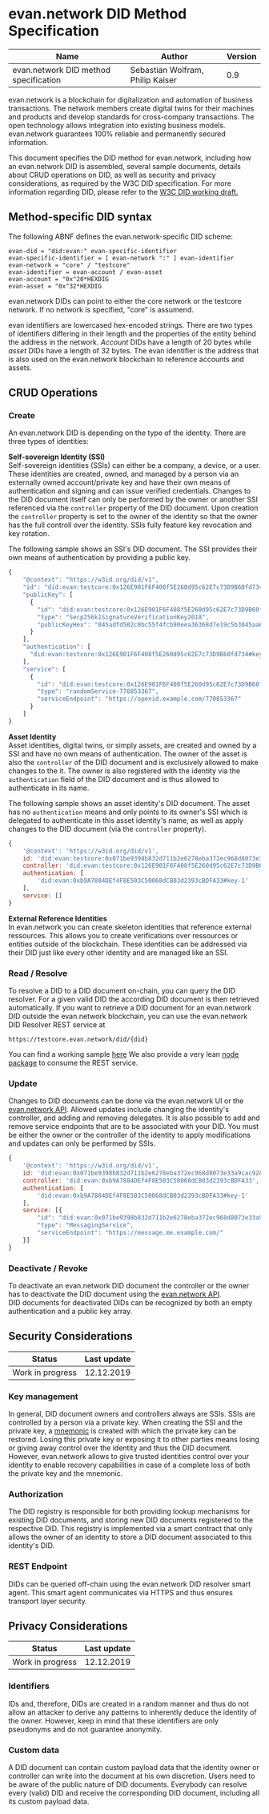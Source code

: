 # evan.network DID Method Specification

| Name                          | Author                           | Version |
|-------------------------------|----------------------------------|---------|
| evan.network DID method specification | Sebastian Wolfram, Philip Kaiser | 0.9     |

evan.network is a blockchain for digitalization and automation of business transactions. The network members create digital twins for their machines and products and develop standards for cross-company transactions. The open technology allows integration into existing business models. evan.network guarantees 100% reliable and permanently secured information.

This document specifies the DID method for evan.network, including how an evan.network DID is assembled, several sample documents, details about CRUD operations on DID, as well as security and privacy considerations, as required by the W3C DID specification. For more information regarding DID, please refer to the [W3C DID working draft.](https://w3c.github.io/did-core/#introduction)

## Method-specific DID syntax

The following ABNF defines the evan.network-specific DID scheme:

```ABNF
evan-did = "did:evan:" evan-specific-identifier
evan-specific-identifier = [ evan-network ":" ] evan-identifier
evan-network = "core" / "testcore"
evan-identifier = evan-account / evan-asset
evan-account = "0x"20*HEXDIG
evan-asset = "0x"32*HEXDIG
```
evan.network DIDs can point to either the core network or the testcore network. If no network is specified, "core" is assumend.

evan identifiers are lowercased hex-encoded strings. There are two types of identifiers differing in their length and the properties of the entity behind the address in the network. *Account* DIDs have a length of 20 bytes while *asset* DIDs have a length of 32 bytes. The evan identifier is the address that is also used on the evan.network blockchain to reference accounts and assets.


## CRUD Operations

### Create
An evan.network DID is depending on the type of the identity. There are three types of identities:<br>

**Self-sovereign Identity (SSI)**<br>
Self-sovereign identities (SSIs) can either be a company, a device, or a user. These identities are created, owned, and managed by a person via an externally owned account/private key and have their own means of authentication and signing and can issue verified credentials. Changes to the DID document itself can only be performed by the owner or another SSI referenced via the `controller` property of the DID document. Upon creation the `controller` property is set to the owner of the identity so that the owner has the full controll over the identity. SSIs fully feature key revocation and key rotation.

The following sample shows an SSI's DID document. The SSI provides their own means of authentication by providing a public key.
```js
{
    "@context": "https://w3id.org/did/v1",
    "id": "did:evan:testcore:0x126E901F6F408f5E260d95c62E7c73D9B60fd734",
    "publicKey": [
      {
        "id": "did:evan:testcore:0x126E901F6F408f5E260d95c62E7c73D9B60fd734#key-1",
        "type": "Secp256k1SignatureVerificationKey2018",
        "publicKeyHex": "045adfd502c0bc55f4fcb90eea36368d7e19c5b3045aa6f51dfa3699046e9751251d21bc6bdd06c1ff0014fcbbf9f1d83c714434f2b33d713aaf46760f2d53f10d"
      }
    ],
    "authentication": [
      "did:evan:testcore:0x126E901F6F408f5E260d95c62E7c73D9B60fd734#key-1"
    ],
    "service": [
      {
        "id": "did:evan:testcore:0x126E901F6F408f5E260d95c62E7c73D9B60fd734#randomService",
        "type": "randomService-770853367",
        "serviceEndpoint": "https://openid.example.com/770853367"
      }
    ]
}
```

**Asset Identity**<br>
Asset identities, digital twins, or simply assets, are created and owned by a SSI and have no own means of authentication. The owner of the asset is also the `controller` of the DID document and is exclusively allowed to make changes to the it. The owner is also registered with the identity via the `authentication` field of the DID document and is thus allowed to authenticate in its name.

The following sample shows an asset identity's DID document. The asset has no `authentication` means and only points to its owner's SSI which is delegated to authenticate in this asset identity's name, as well as apply changes to the DID document (via the `controller` property).

```js
{
    '@context': 'https://w3id.org/did/v1',
    id: 'did:evan:testcore:0x071be9398b832d711b2e6278eba372ec968d8073e33a9cac9289c3ed06fc0701',
    controller: 'did:evan:testcore:0x126E901F6F408f5E260d95c62E7c73D9B60fd734',
    authentication: [
        'did:evan:0xb9A7884DEf4F8E503C50068dCB03d2393cBDFA33#key-1'
    ],
    service: []
}
```

**External Reference Identities**<br>
In evan.network you can create skeleton identities that reference external ressources. This allows you to create verifications over ressources or entities outside of the blockchain. These identities can be addressed via their DID just like every other identity and are managed like an SSI.

### Read / Resolve

To resolve a DID to a DID document on-chain, you can query the DID resolver. For a given valid DID the according DID document is then retrieved automatically.
If you want to retrieve a DID document for an evan.network DID outside the evan.network blockchain, you can use the evan.network DID Resolver REST service at
```
https://testcore.evan.network/did/{did}
```
You can find a working sample [here](https://testcore.evan.network/did/did:evan:testcore:0x126E901F6F408f5E260d95c62E7c73D9B60fd734)
We also provide a very lean [node package](https://github.com/evannetwork/did-resolver) to consume the REST service.

### Update
Changes to DID documents can be done via the evan.network UI or the [evan.network API](https://github.com/evannetwork/api-blockchain-core).
Allowed updates include changing the identity's controller, and adding and removing delegates.
It is also possible to add and remove service endpoints that are to be associated with your DID.
You must be either the owner or the controller of the identity to apply modifications and updates can only be performed by SSIs.

```javascript
{
    '@context': 'https://w3id.org/did/v1',
    id: 'did:evan:0x071be9398b832d711b2e6278eba372ec968d8073e33a9cac9289c3ed06fc0701',
    controller: 'did:evan:0xb9A7884DEf4F8E503C50068dCB03d2393cBDFA33',
    authentication: [
        'did:evan:0xb9A7884DEf4F8E503C50068dCB03d2393cBDFA33#key-1'
    ],
    service: [{
        "id": "did:evan:0x071be9398b832d711b2e6278eba372ec968d8073e33a9cac9289c3ed06fc0701#messaging",
        "type": "MessagingService",
        "serviceEndpoint": "https://message.me.example.com/"
    }]
}
```

### Deactivate / Revoke
To deactivate an evan.network DID document the controller or the owner has to deactivate the DID document using the [evan.network API](https://api-blockchain-core.readthedocs.io/en/latest/profile/did.html#deactivateDidDocument).  
DID documents for deactivated DIDs can be recognized by both an empty authentication and a public key array.

## Security Considerations

| Status                          | Last update                           |
|-------------------------------|----------------------------------|
| Work in progress | 12.12.2019 |

### Key management
In general, DID document owners and controllers always are SSIs.
SSIs are controlled by a person via a private key.
When creating the SSI and the private key, a [mnemonic](https://evannetwork.github.io/docs/first_steps/create-identity.html) is created with which the private key can be restored.
Losing this private key or exposing it to other parties means losing or giving away control over the identity and thus the DID document.
However, evan.network allows to give trusted identities control over your identity to enable recovery capabilities in case of a complete loss of both the private key and the mnemonic.

### Authorization
The DID registry is responsible for both providing lookup mechanisms for existing DID documents, and storing new DID documents registered to the respective DID.
This registry is implemented via a smart contract that only allows the owner of an identity to store a DID document associated to this identity's DID.

### REST Endpoint
DIDs can be queried off-chain using the evan.network DID resolver smart agent.
This smart agent communicates via HTTPS and thus ensures transport layer security.

<!--
Mandatory to discuss in the spec:
- eavesdropping
- replay attacks
- message insertion
- deletion & modification
- man-in-the-middle
- potential denial of service attacks
- residual risks (such as the risks from compromise in a related protocol, incorrect implementation, or cipher) after threat mitigation has been deployed
- integrity protection and update authentication for all operations
- method-specific endpoint authentication
- policy mechanism by which DIDs are proven to be uniquely assigned
-->


## Privacy Considerations

| Status                          | Last update                           |
|-------------------------------|----------------------------------|
| Work in progress | 12.12.2019 |

### Identifiers
IDs and, therefore, DIDs are created in a random manner and thus do not allow an attacker to derive any patterns to inherently deduce the identity of the owner.
However, keep in mind that these identifiers are only pseudonyms and do not guarantee anonymity.

### Custom data
A DID document can contain custom payload data that the identity owner or controller can write into the document at his own discretion.
Users need to be aware of the public nature of DID documents.
Everybody can resolve every (valid) DID and receive the corresponding DID document, including all its custom payload data.
